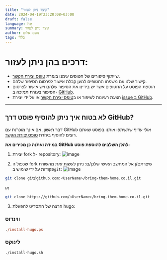 ```yaml
---
title: "קיצד ניתן לעזור"
date: 2024-04-19T23:20:08+03:00
draft: false
language: he
summary: קיצד ניתן לעזור
author: נועם אלום
tags: כללי
---
```


# דרכים בהן ניתן לעזור:

- שייתוף סיפורים של חטופים עימנו בעזרת [טופס יצירת הקשר](/contact/).
- קישור שלנו עם משפחו החטופים למען קבלת אישור לפרסום הסיפור שלהם.
- הוספת הפוסט על החטופים אשר יש בידינו את הסיפור שלהם ויש אישור לפרסום הסיפור בעזרת תמיכה ב- [GitHub](https://github.com/Noam-Alum/bring-them-home.co.il).
- הצעת רעיונות לשיפור או ב[טופס יצירת הקשר](/contact/) או על ידי יצירת [issue ב GitHub](https://github.com/Noam-Alum/bring-them-home.co.il/issues
).

---

## לא בטוח איך ניתן להוסיף פוסט דרך GitHub?
דבר ראשון, אם אינך מוכר/ת  עם GitHub אולי עדיף שתשתפו אותנו בפוסט שאתם רוצים להוסיף בעזרת [טופס יצירת הקשר](/contact/).

**במידה ואת/ה כן מכירים את GitHub להלן השלבים להוספת פוסט:**
1. יצירת fork ל- repository:
![image](https://docs.github.com/assets/cb-40742/mw-1440/images/help/repository/fork-button.webp)

2. שכפול ה fork שיצרתם/ן אל המחשב האישי שלכן/ם:
    ניתן לעשות זאת מהשורת פקודות על ידי שימוש ב`git`:
![image](https://docs.github.com/assets/cb-69468/mw-1440/images/help/repository/https-url-clone-cli.webp)

<div style="direction: ltr !important;">

```sh
git clone git@github.com:<UserName>/bring-them-home.co.il.git
```

</div>

או

<div style="direction: ltr !important;">

```sh
git clone https://github.com/<UserName>/bring-them-home.co.il.git
```

</div>

3. הרצה של התסריט להפעלת hugo:

### ווינדוס

<div style="direction: ltr !important;">

```ps
./install-hugo.ps   
```

</div>

### לינוקס

<div style="direction: ltr !important;">

```sh
./install-hugo.sh
```

</div>